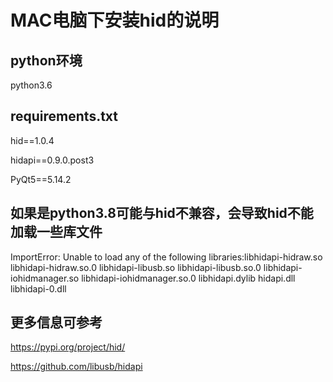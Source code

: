 

# MAC电脑下安装hid的说明

## python环境
  python3.6

## requirements.txt

  hid==1.0.4
  
  hidapi==0.9.0.post3
  
  PyQt5==5.14.2


## 如果是python3.8可能与hid不兼容，会导致hid不能加载一些库文件

  ImportError: Unable to load any of the following libraries:libhidapi-hidraw.so
  libhidapi-hidraw.so.0 libhidapi-libusb.so libhidapi-libusb.so.0 libhidapi-iohidmanager.so
  libhidapi-iohidmanager.so.0 libhidapi.dylib hidapi.dll libhidapi-0.dll

## 更多信息可参考
  https://pypi.org/project/hid/
  
  https://github.com/libusb/hidapi






